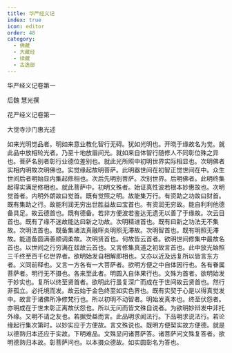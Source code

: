 ```yaml
---
title: 华严经义记
index: true
icon: editor
order: 48
category:
  - 佛藏
  - 大藏经
  - 续藏
  - 古逸部
---
```


  华严经义记卷第一  

后魏 慧光撰  

花严经义记卷第一  

大觉寺沙门惠光述  

如来光明觉品者。明如来意业教化智行无碍。犹如光明也。开晓于缘故名为觉。就此品中放相轮光者。乃至十地放眉间光。就如来自体智行随修人不同彰位殊之异也。菩萨名别者彰行业德位差别也。就此光所照中初明世界实际相显也。次明佛者实相内明故次明佛也。实觉缘起故明菩萨。此明器世间在初智正觉世间在中。众生世间后者明始显内集起修相也。次后先明别菩萨。次别世界。后明佛者。此明终集起得实满足修相也。就此菩萨中。初明文殊者。始证真性波若根本妙惠故也。次明觉首者。内明外朗故曰觉首。既有觉照之明。故能集万行。有资助之功故曰财首。既有集助之行。故能利润无穷出世胜益故曰宝首也。有资润无穷故。能自利利他德备具足。故云德首也。既有德备。若非方便波若鉴达无遗无以善了于缘故。次云目首也。既有了缘不迷故能达曰新之功故。次明精进首也。既有曰新之功法无不集故。次明法首也。既备集诸法真融晖炎明照无滞故。次明智首也。既有明照无滞故。能道备圆满善顺调柔故。次明贤首也。何故皆云首者。欲明世间修集中最故名首也。以世间之行穷满在兹故云首也。又言修集真道之初故言首也。此中放光始照三千终至百千亿世界者。欲明始发自相解即相也。又亦以近及远复所以皆言东方者。义同前释也。又言一方各有一大菩萨者。欲明方便之中自体因行也。各有眷属菩萨者。明行无不摄也。各来至此者。明圆入自体果行也。文殊为首者。欲明始发于妙实也。复所以终至贤首者。欲明此行虽复深广而成在于世间故云贤首也。然行非孤立。必托境而发。故云始于金色终至如实色界也。既有实契于心是以得真觉发中。故言于诸佛所净修梵行也。所以初明不动智者。明始发真本也。终至伏怨者。亦明成在于世未彰正离故伏怨也。所以无问而皆文殊自说者。为欲明妙辩发中非托外缘。又明不请之友也。若据受益而言。此品明求闻法行。下品明求说法行。若论缘起行集次第时。以妙实应于方便故。言文殊说也。既明方便契实故方便德。就是以德熟归本还应于实故。下明难品。文殊显问诸菩萨答。诸菩萨问文殊复答者。欲明德熟归本故。彰菩萨问也。以本摄众德故。如实圆彰名为答也。  
